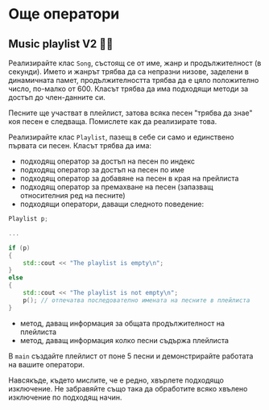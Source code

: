 # Още оператори

## Music playlist V2 :musical_score::microphone:	

Реализирайте клас `Song`, състоящ се от име, жанр и продължителност (в секунди). Името и жанрът трябва да са непразни низове, заделени в динамичната памет, продължителността трябва да е цяло положително число, по-малко от 600. Класът трябва да има подходящи методи за достъп до член-данните си.

Песните ще участват в плейлист, затова всяка песен "трябва да знае" коя песен е следваща. Помислете как да реализирате това.

Реализирайте клас `Playlist`, пазещ в себе си само и единствено първата си песен. Класът трябва да има:
 - подходящ оператор за достъп на песен по индекс
 - подходящ оператор за достъп на песен по име
 - подходящ оператор за добавяне на песен в края на прейлиста
 - подходящ оператор за премахване на песен (запазващ относителния ред на песните)
 - подходящи оператори, даващи следното поведение:
```c++
Playlist p;

...

if (p)
{
    std::cout << "The playlist is empty\n"; 
}
else
{
    std::cout << "The playlist is not empty\n";
    p(); // отпечатва последователно имената на песните в плейлиста
}
 ```
 - метод, даващ информация за общата продължителност на плейлиста
 - метод, даващ информация колко песни съдържа плейлиста

В `main` създайте плейлист от поне 5 песни и демонстрирайте работата на вашите оператори.

Навсякъде, където мислите, че е редно, хвърлете подходящо изключение. Не забравяйте също така да обработите всяко хвълено изключение по подходящ начин.
